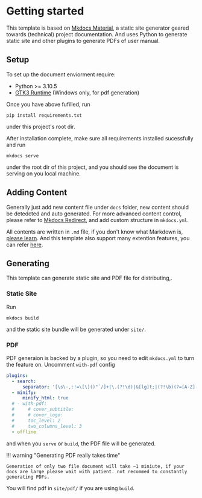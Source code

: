 # Getting started

This template is based on [Mkdocs Material](https://squidfunk.github.io/mkdocs-material/), a static site generator geared towards (technical) project documentation. And uses Python to generate static site and other plugins to generate PDFs of user manual.

## Setup
To set up the document enviorment require:

- Python >= 3.10.5
- [GTK3 Runtime](https://github.com/tschoonj/GTK-for-Windows-Runtime-Environment-Installer/releases) (Windows only, for pdf generation)

Once you have above fufilled, run
``` shell
pip install requirements.txt
```
under this project's root dir.

After installation complete, make sure all requirements installed sucessfully and run
``` shell
mkdocs serve
```
under the root dir of this project, and you should see the document is serving on you local machine.

## Adding Content

Generally just add new content file under `docs` folder, new content should be detedcted and auto generated. For more advanced content control, please refer to [Mkdocs Redirect](https://github.com/mkdocs/mkdocs-redirects/tree/master), and add custom structure in `mkdocs.yml`.

All contents are written in `.md` file, if you don't know what Markdown is, [please learn](https://www.markdownguide.org/). And this template also support many extention features, you can refer [here](https://squidfunk.github.io/mkdocs-material/setup/extensions/).

## Generating

This template can generate static site and PDF file for distributing,.

### Static Site

Run 
```
mkdocs build
```
and the static site bundle will be generated under `site/`.

### PDF

PDF generaion is backed by a plugin, so you need to edit `mkdocs.yml` to turn the feature on. Uncomment `with-pdf` config
``` yml
plugins:
  - search:
      separator: '[\s\-,:!=\[\]()"`/]+|\.(?!\d)|&[lg]t;|(?!\b)(?=[A-Z][a-z])'
  - minify:
      minify_html: true
  # - with-pdf:
  #     # cover_subtitle: 
  #     # cover_logo: 
  #     toc_level: 2
  #     two_columns_level: 3
  - offline
```
and when you `serve` or `build`, the PDF file will be generated.

!!! warning "Generating PDF really takes time"

    Generation of only two file document will take ~1 miniute, if your docs are large please wait with patient. not recommed to constantly generating PDFs. 

You will find pdf in `site/pdf/` if you are using `build`.